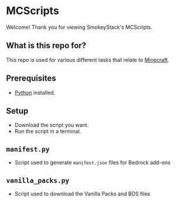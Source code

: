 # MCScripts
Welcome! Thank you for viewing SmokeyStack's MCScripts.

## What is this repo for?
This repo is used for various different tasks that relate to [Minecraft](https://www.minecraft.net/en-us).

## Prerequisites
- [Python](https://www.python.org/downloads/) installed.

## Setup
- Download the script you want.
- Run the script in a terminal.

## `manifest.py`
- Script used to generate `manifest.json` files for Bedrock add-ons

## `vanilla_packs.py`
- Script used to download the Vanilla Packs and BDS files
